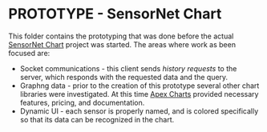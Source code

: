 # PROTOTYPE - SensorNet Chart

This folder contains the prototyping that was done before the actual [SensorNet Chart]() project was started. The areas where work as been focused are:

* Socket communications - this client sends *history requests* to the server, which responds with the requested data and the query.
* Graphng data - prior to the creation of this prototype several other chart libraries were investigated. At this time [Apex Charts]() provided necessary features, pricing, and documentation.
* Dynamic UI - each sensor is properly named, and is colored specifically so that its data can be recognized in the chart. 

